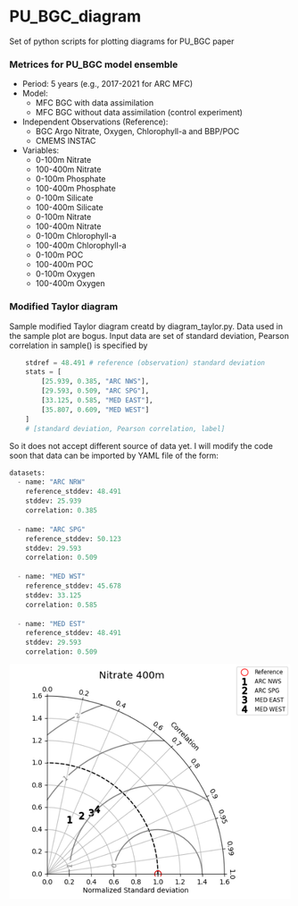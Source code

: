 # PU_BGC_diagram
Set of python scripts for plotting diagrams for PU_BGC paper

### Metrices for PU_BGC model ensemble

- Period: 5 years (e.g., 2017-2021 for ARC MFC)
- Model:
   - MFC BGC with data assimilation
   - MFC BGC without data assimilation (control experiment)
- Independent Observations (Reference):
   - BGC Argo Nitrate, Oxygen, Chlorophyll-a and BBP/POC
   - CMEMS INSTAC 
- Variables: 
   - 0-100m Nitrate
   - 100-400m Nitrate
   - 0-100m Phosphate
   - 100-400m Phosphate
   - 0-100m Silicate
   - 100-400m Silicate
   - 0-100m Nitrate
   - 100-400m Nitrate
   - 0-100m Chlorophyll-a
   - 100-400m Chlorophyll-a
   - 0-100m POC
   - 100-400m POC
   - 0-100m Oxygen
   - 100-400m Oxygen

### Modified Taylor diagram

Sample modified Taylor diagram creatd by diagram_taylor.py. Data used in the sample plot are bogus. Input data are set of standard deviation, Pearson correlation in sample() is specified by

```python
    stdref = 48.491 # reference (observation) standard deviation
    stats = [
        [25.939, 0.385, "ARC NWS"], 
        [29.593, 0.509, "ARC SPG"],
        [33.125, 0.585, "MED EAST"], 
        [35.807, 0.609, "MED WEST"]
    ]
    # [standard deviation, Pearson correlation, label]
```

So it does not accept different source of data yet. I will modify the code soon that data can be imported by YAML file of the form:

```python
datasets:
  - name: "ARC NRW"
    reference_stddev: 48.491
    stddev: 25.939
    correlation: 0.385

  - name: "ARC SPG"
    reference_stddev: 50.123
    stddev: 29.593
    correlation: 0.509

  - name: "MED WST"
    reference_stddev: 45.678
    stddev: 33.125
    correlation: 0.585

  - name: "MED EST"
    reference_stddev: 48.491
    stddev: 29.593
    correlation: 0.509
```

![Alt text](modified_taylor.png)
